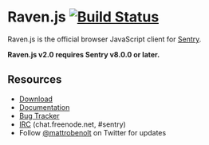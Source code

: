 # Raven.js [![Build Status](https://travis-ci.org/getsentry/raven-js.svg?branch=master)](https://travis-ci.org/getsentry/raven-js)

Raven.js is the official browser JavaScript client for [Sentry](https://getsentry.com/).

**Raven.js v2.0 requires Sentry v8.0.0 or later.**

## Resources

 * [Download](http://ravenjs.com)
 * [Documentation](https://docs.getsentry.com/hosted/clients/javascript/)
 * [Bug Tracker](https://github.com/getsentry/raven-js/issues)
 * [IRC](irc://chat.freenode.net/sentry) (chat.freenode.net, #sentry)
 * Follow [@mattrobenolt](https://twitter.com/mattrobenolt) on Twitter for updates
